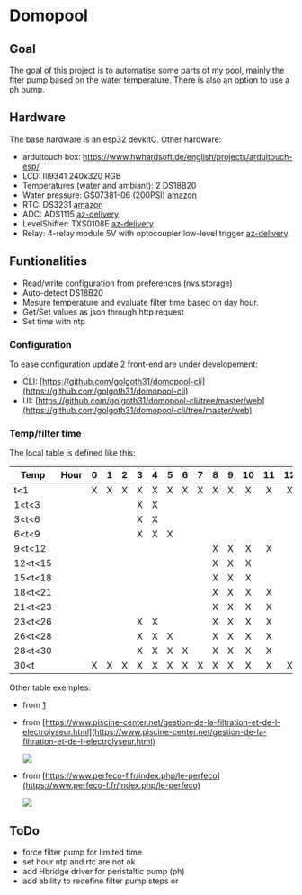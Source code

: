 # Domopool

## Goal

The goal of this project is to automatise some parts of my pool, mainly the flter pump based on the water temperature. There is also an option to use a ph pump.

## Hardware

The base hardware is an esp32 devkitC.
Other hardware:

- arduitouch box: https://www.hwhardsoft.de/english/projects/arduitouch-esp/
- LCD: Ili9341 240x320 RGB
- Temperatures (water and ambiant): 2 DS18B20
- Water pressure: GS07381-06 (200PSI) [amazon](https://www.amazon.fr/gp/product/B07YZL36FN/ref=ppx_yo_dt_b_asin_title_o06_s00?ie=UTF8&psc=1)
- RTC: DS3231 [amazon](https://www.amazon.fr/gp/product/B07RDHPYJD/ref=ppx_yo_dt_b_asin_title_o08_s00?ie=UTF8&psc=1)
- ADC: ADS1115 [az-delivery](https://www.az-delivery.de/en/products/analog-digitalwandler-ads1115-mit-i2c-interface?_pos=1&_sid=04886a84e&_ss=r)
- LevelShifter: TXS0108E [az-delivery](https://www.az-delivery.de/en/products/logiklevel-wandler-3-3v-5v?_pos=1&_sid=a0a8086aa&_ss=r)
- Relay: 4-relay module 5V with optocoupler low-level trigger [az-delivery](https://www.az-delivery.de/en/products/4-relais-modul?_pos=2&_sid=34a975ef0&_ss=r)

## Funtionalities

- Read/write configuration from preferences (nvs storage)
- Auto-detect DS18B20
- Mesure temperature and evaluate filter time based on day hour.
- Get/Set values as json through http request
- Set time with ntp

### Configuration

To ease configuration update 2 front-end are under developement:

- CLI: [https://github.com/golgoth31/domopool-cli](https://github.com/golgoth31/domopool-cli)
- UI: [https://github.com/golgoth31/domopool-cli/tree/master/web](https://github.com/golgoth31/domopool-cli/tree/master/web)

### Temp/filter time

The local table is defined like this:


| Temp  |Hour|0  |1  |2  |3  |4  |5  |6  |7  |8  |9  |10 |11 |12 |13 |14 |15 |16 |17 |18 |19 |20 |21 |22 |23 |
|-------|----|:-:|:-:|:-:|:-:|:-:|:-:|:-:|:-:|:-:|:-:|:-:|:-:|:-:|:-:|:-:|:-:|:-:|:-:|:-:|:-:|:-:|:-:|:-:|:-:|
|  t<1  |    | X | X | X | X | X | X | X | X | X | X | X | X | X | X | X | X | X | X | X | X | X | X | X | X |
|1<t<3  |    |   |   |   | X | X |   |   |   |   |   |   |   |   |   |   |   |   |   |   |   |   |   |   |   |
|3<t<6  |    |   |   |   | X | X |   |   |   |   |   |   |   |   |   |   |   |   |   |   |   |   |   |   |   |
|6<t<9  |    |   |   |   | X | X | X |   |   |   |   |   |   |   |   |   |   |   |   |   |   |   |   |   |   |
|9<t<12 |    |   |   |   |   |   |   |   |   | X | X | X | X |   |   |   |   |   |   |   |   |   |   |   |   |
|12<t<15|    |   |   |   |   |   |   |   |   | X | X | X |   |   |   | X | X |   |   |   |   |   |   |   |   |
|15<t<18|    |   |   |   |   |   |   |   |   | X | X | X |   |   |   | X | X | X |   |   |   |   |   |   |   |
|18<t<21|    |   |   |   |   |   |   |   |   | X | X | X | X |   |   | X | X | X |   |   |   |   |   |   |   |
|21<t<23|    |   |   |   |   |   |   |   |   | X | X | X | X |   |   | X | X | X | X |   |   |   |   |   |   |
|23<t<26|    |   |   |   | X | X |   |   |   | X | X | X | X |   |   | X | X | X | X | X |   |   |   |   |   |
|26<t<28|    |   |   |   | X | X | X |   |   | X | X | X | X |   |   | X | X | X | X | X | X |   |   |   |   |
|28<t<30|    |   |   |   | X | X | X | X |   | X | X | X | X |   |   | X | X | X | X | X | X | X |   |   |   |
|30<t   |    | X | X | X | X | X | X | X | X | X | X | X | X | X | X | X | X | X | X | X | X | X | X | X | X |

Other table exemples:

- from [1](https://pool-technologie.com/fichiers/spec_telechargement/MANUEL%20SIMPLEO-FR.pdf)

- from [https://www.piscine-center.net/gestion-de-la-filtration-et-de-l-electrolyseur.html](https://www.piscine-center.net/gestion-de-la-filtration-et-de-l-electrolyseur.html)

    ![](https://uppict.piscine-center.net/fiche/12832/automateau-gestion-de-la-filtration-et-de-l-electrolyseur-piscine-center-95319400.jpg)

- from [https://www.perfeco-f.fr/index.php/le-perfeco](https://www.perfeco-f.fr/index.php/le-perfeco)

    ![](https://clweb01.hosteur.com/~perfecotest.fr/images/filtration.gif)



## ToDo

- force filter pump for limited time
- set hour ntp and rtc are not ok
- add Hbridge driver for peristaltic pump (ph)
- add ability to redefine filter pump steps or
